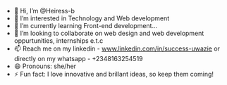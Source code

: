 - 👋 Hi, I’m @Heiress-b
- 👀 I’m interested in Technology and Web development
- 🌱 I’m currently learning Front-end development...
- 💞️ I’m looking to collaborate on web design and web development oppurtunities, internships e.t.c
- 📫 Reach me on my linkedin - www.linkedin.com/in/success-uwazie or directly on my whatsapp - +2348163254519
- 😄 Pronouns: she/her
- ⚡ Fun fact: I love innovative and brillant ideas, so keep them coming!

<!---
Heiress-b/Heiress-b is a ✨ special ✨ repository because its `README.md` (this file) appears on your GitHub profile.
You can click the Preview link to take a look at your changes.
--->
